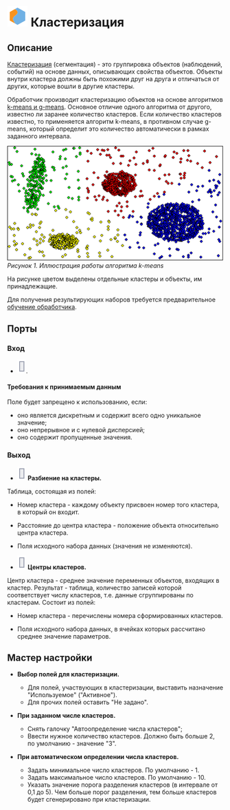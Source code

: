 # ![](../../media/app/icons/vendors/clusterization.svg) Кластеризация

## Описание

[Кластеризация](https://basegroup.ru/community/glossary/clustering) (сегментация) - это группировка объектов (наблюдений, событий) на основе данных, описывающих свойства объектов. Объекты внутри кластера должны быть похожими друг на друга и отличаться от других, которые вошли в другие кластеры.

Обработчик производит кластеризацию объектов на основе алгоритмов [k-means и g-means](https://basegroup.ru/deductor/function/algorithm/clustering). Основное отличие одного алгоритма от другого, известно ли заранее количество кластеров. Если количество кластеров известно, то применяется алгоритм k-means, в противном случае g-means, который определит это количество автоматически в рамках заданного интервала.

![](../../media/app/processors/data_mining/clustering_1.png)
*Рисунок 1. Иллюстрация работы алгоритма k-means*

На рисунке цветом выделены отдельные кластеры и объекты, им принадлежащие.

Для получения результирующих наборов требуется предварительное [обучение обработчика](../../scenario/training_processors.md).

## Порты

### Вход

* ![](../../media/app/icons/ports/output_table_inactive.svg).

#### Требования к принимаемым данным

Поле будет запрещено к использованию, если:

* оно является дискретным и содержит всего одно уникальное значение;
* оно непрерывное и с нулевой дисперсией;
* оно содержит пропущенные значения.

### Выход

* ![](../../media/app/icons/ports/output_table_inactive.svg) **Разбиение на кластеры.**

Таблица, состоящая из полей:

* Номер кластера - каждому объекту присвоен номер того кластера, в который он входит.
* Расстояние до центра кластера - положение объекта относительно центра кластера.
* Поля исходного набора данных (значения не изменяются).

* ![](../../media/app/icons/ports/output_table_inactive.svg) **Центры кластеров.**

Центр кластера - среднее значение переменных объектов, входящих в кластер.
Результат - таблица, количество записей которой соответствует числу кластеров, т.е. данные сгруппированы по кластерам. Состоит из полей:

* Номер кластера - перечислены номера сформированных кластеров.

* Поля исходного набора данных, в ячейках которых рассчитано среднее значение параметров.

## Мастер настройки

* **Выбор полей для кластеризации.**
  * Для полей, участвующих в кластеризации, выставить назначение "Используемое" ("Активное").
  * Для прочих полей оставить "Не задано".

* **При заданном числе кластеров.**
  * Снять галочку "Автоопределение числа кластеров";
  * Ввести нужное количество кластеров. Должно быть больше 2, по умолчанию - значение "3".

* **При автоматическом определении числа кластеров.**
  * Задать минимальное число кластеров. По умолчанию - 1.
  * Задать максимальное число кластеров. По умолчанию - 10.
  * Указать значение порога разделения кластеров (в интервале от 0,1 до 5). Чем больше порог разделения, тем больше кластеров будет сгенерировано при кластеризации.
